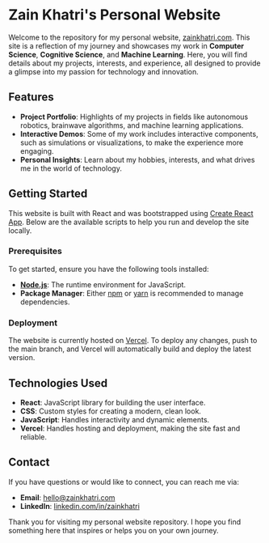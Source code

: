 # Zain Khatri's Personal Website

Welcome to the repository for my personal website, [zainkhatri.com](http://zainkhatri.com). This site is a reflection of my journey and showcases my work in **Computer Science**, **Cognitive Science**, and **Machine Learning**. Here, you will find details about my projects, interests, and experience, all designed to provide a glimpse into my passion for technology and innovation.

## Features

- **Project Portfolio**: Highlights of my projects in fields like autonomous robotics, brainwave algorithms, and machine learning applications.
- **Interactive Demos**: Some of my work includes interactive components, such as simulations or visualizations, to make the experience more engaging.
- **Personal Insights**: Learn about my hobbies, interests, and what drives me in the world of technology.

## Getting Started

This website is built with React and was bootstrapped using [Create React App](https://github.com/facebook/create-react-app). Below are the available scripts to help you run and develop the site locally.

### Prerequisites

To get started, ensure you have the following tools installed:
- **[Node.js](https://nodejs.org/)**: The runtime environment for JavaScript.
- **Package Manager**: Either [npm](https://www.npmjs.com/) or [yarn](https://yarnpkg.com/) is recommended to manage dependencies.

### Deployment

The website is currently hosted on [Vercel](https://vercel.com/). To deploy any changes, push to the main branch, and Vercel will automatically build and deploy the latest version.

## Technologies Used

- **React**: JavaScript library for building the user interface.
- **CSS**: Custom styles for creating a modern, clean look.
- **JavaScript**: Handles interactivity and dynamic elements.
- **Vercel**: Handles hosting and deployment, making the site fast and reliable.

## Contact

If you have questions or would like to connect, you can reach me via:
- **Email**: [hello@zainkhatri.com](mailto:hello@zainkhatri.com)
- **LinkedIn**: [linkedin.com/in/zainkhatri](https://linkedin.com/in/zainkhatri)

Thank you for visiting my personal website repository. I hope you find something here that inspires or helps you on your own journey.

